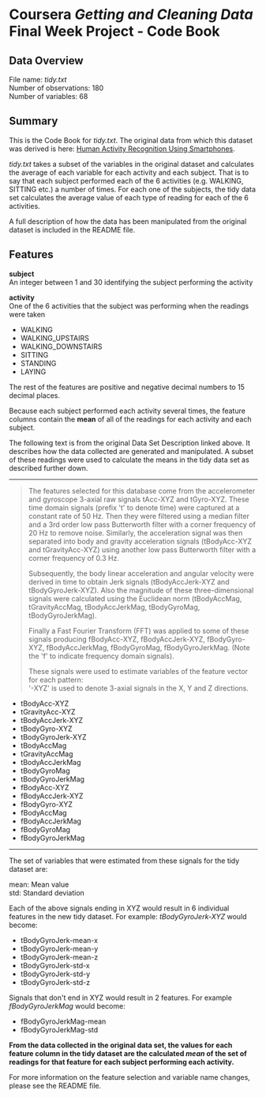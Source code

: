 # Coursera *Getting and Cleaning Data* Final Week Project - Code Book

## Data Overview
File name: *tidy.txt*  
Number of observations: 180  
Number of variables: 68

## Summary
This is the Code Book for *tidy.txt*. The original data from which this dataset was derived is here: [Human Activity Recognition Using Smartphones](http://archive.ics.uci.edu/ml/datasets/Human+Activity+Recognition+Using+Smartphones).

*tidy.txt* takes a subset of the variables in the original dataset and calculates the average of each variable for each activity and each subject. That is to say that each subject performed each of the 6 activities (e.g. WALKING, SITTING etc.) a number of times. For each one of the subjects, the tidy data set calculates the average value of each type of reading for each of the 6 activities.

A full description of how the data has been manipulated from the original dataset is included in the README file.

## Features

**subject**  
 An integer between 1 and 30 identifying the subject performing the activity  

**activity**  
 One of the 6 activities that the subject was performing when the readings were taken
* WALKING
* WALKING_UPSTAIRS
* WALKING_DOWNSTAIRS
* SITTING
* STANDING
* LAYING


The rest of the features are positive and negative decimal numbers to 15 decimal places.

Because each subject performed each activity several times, the feature columns contain the **mean** of all of the readings for each activity and each subject.

The following text is from the original Data Set Description linked above. It describes how the data collected are generated and manipulated. A subset of these readings were used to calculate the means in the tidy data set as described further down.

----------------

>The features selected for this database come from the accelerometer and gyroscope 3-axial raw signals tAcc-XYZ and tGyro-XYZ. These time domain signals (prefix 't' to denote time) were captured at a constant rate of 50 Hz. Then they were filtered using a median filter and a 3rd order low pass Butterworth filter with a corner frequency of 20 Hz to remove noise. Similarly, the acceleration signal was then separated into body and gravity acceleration signals (tBodyAcc-XYZ and tGravityAcc-XYZ) using another low pass Butterworth filter with a corner frequency of 0.3 Hz. 
>
>Subsequently, the body linear acceleration and angular velocity were derived in time to obtain Jerk signals (tBodyAccJerk-XYZ and tBodyGyroJerk-XYZ). Also the magnitude of these three-dimensional signals were calculated using the Euclidean norm (tBodyAccMag, tGravityAccMag, tBodyAccJerkMag, tBodyGyroMag, tBodyGyroJerkMag). 
>
>Finally a Fast Fourier Transform (FFT) was applied to some of these signals producing fBodyAcc-XYZ, fBodyAccJerk-XYZ, fBodyGyro-XYZ, fBodyAccJerkMag, fBodyGyroMag, fBodyGyroJerkMag. (Note the 'f' to indicate frequency domain signals). 
>
>These signals were used to estimate variables of the feature vector for each pattern:  
'-XYZ' is used to denote 3-axial signals in the X, Y and Z directions.
>
* tBodyAcc-XYZ
* tGravityAcc-XYZ
* tBodyAccJerk-XYZ
* tBodyGyro-XYZ
* tBodyGyroJerk-XYZ
* tBodyAccMag
* tGravityAccMag
* tBodyAccJerkMag
* tBodyGyroMag
* tBodyGyroJerkMag
* fBodyAcc-XYZ
* fBodyAccJerk-XYZ
* fBodyGyro-XYZ
* fBodyAccMag
* fBodyAccJerkMag
* fBodyGyroMag
* fBodyGyroJerkMag

-----------------

The set of variables that were estimated from these signals for the tidy dataset are: 

mean: Mean value  
std: Standard deviation  

Each of the above signals ending in XYZ would result in 6 individual features in the new tidy dataset. For example:
*tBodyGyroJerk-XYZ* would become:
* tBodyGyroJerk-mean-x
* tBodyGyroJerk-mean-y
* tBodyGyroJerk-mean-z
* tBodyGyroJerk-std-x
* tBodyGyroJerk-std-y
* tBodyGyroJerk-std-z

Signals that don't end in XYZ would result in 2 features. 
For example *fBodyGyroJerkMag* would become:
* fBodyGyroJerkMag-mean
* fBodyGyroJerkMag-std

**From the data collected in the original data set, the values for each feature column in the tidy dataset are the calculated *mean* of the set of readings for that feature for each subject performing each activity.**

For more information on the feature selection and variable name changes, please see the README file.
